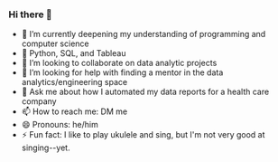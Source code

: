 ### Hi there 👋

<!--
**JosephPascual/JosephPascual** is a ✨ _special_ ✨ repository because its `README.md` (this file) appears on your GitHub profile.
-->

- 🔭 I’m currently deepening my understanding of programming and computer science
- 🌱 Python, SQL, and Tableau
- 👯 I’m looking to collaborate on data analytic projects
- 🤔 I’m looking for help with finding a mentor in the data analytics/engineering space
- 💬 Ask me about how I automated my data reports for a health care company 
- 📫 How to reach me: DM me
- 😄 Pronouns: he/him
- ⚡ Fun fact: I like to play ukulele and sing, but I'm not very good at singing--yet.


